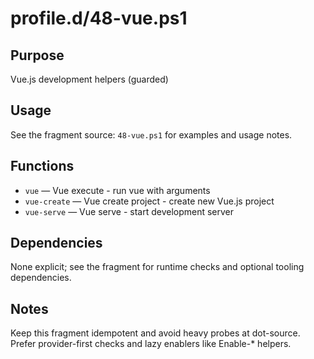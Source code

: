 profile.d/48-vue.ps1
====================

Purpose
-------
Vue.js development helpers (guarded)

Usage
-----
See the fragment source: `48-vue.ps1` for examples and usage notes.

Functions
---------
- `vue` — Vue execute - run vue with arguments
- `vue-create` — Vue create project - create new Vue.js project
- `vue-serve` — Vue serve - start development server

Dependencies
------------
None explicit; see the fragment for runtime checks and optional tooling dependencies.

Notes
-----
Keep this fragment idempotent and avoid heavy probes at dot-source. Prefer provider-first checks and lazy enablers like Enable-* helpers.

